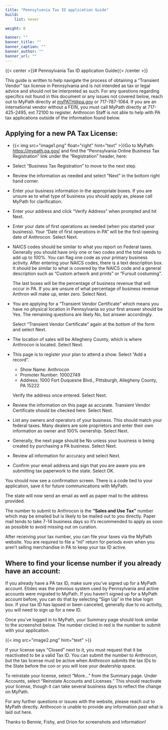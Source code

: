 ```yaml
---
title: "Pennsylvania Tax ID application Guide"
build:
    list: never

weight: 0

banner: ""
banner_title: ""
banner_caption: ""
banner_author: ""
banner_url: ""
---
```


{{< center >}}# Pennsylvania Tax ID application Guide{{< /center >}}

This guide is written to help navigate the process of obtaining a “Transient Vendor” tax license in Pennsylvania and is not intended as tax or legal advice and should not be interpreted as such. For any questions regarding specifics not found in this document or any issues not covered below, reach out to MyPath directly at <myPATH@pa.gov> or 717-787-1064. If you are an international vendor without a FEIN, you must call MyPath directly at 717-425-2495, ext 72100 to register. Anthrocon Staff is not able to help with PA tax applications outside of the information found below.

## Applying for a new PA Tax License:

- {{< img src="image1.png" float="right" hint="text" >}}Go to MyPath: <https://mypath.pa.gov/> and find the “Pennsylvania Online Business Tax Registration” link under the “Registration” header, here:
- Select “Business Tax Registration” to move to the next step.
- Review the information as needed and select “Next” in the bottom right hand corner.
- Enter your business information in the appropriate boxes. If you are unsure as to what type of business you should apply as, please call MyPath for clarification.
- Enter your address and click “Verify Address” when prompted and hit Next.
- Enter your date of first operations as needed (when you started your business). Your “Date of first operations in PA” will be the first opening date of Anthrocon. Select Next.
- NAICS codes should be similar to what you report on Federal taxes. Generally you should have only one or two codes and the total needs to add up to 100%. You can flag one code as your primary business activity. After entering your NAICS codes, there is a text description box. It should be similar to what is covered by the NAICS code and a general description such as “Custom artwork and prints” or “Fursuit costuming”.

  The last boxes will be the percentage of business revenue that will occur in PA. If you are unsure of what percentage of business revenue Anthron will make up, enter zero. Select Next.
- You are applying for a “Transient Vendor Certificate” which means you have no physical location in Pennsylvania so your first answer should be Yes. The remaining questions are likely No, but answer accordingly.

  Select “Transient Vendor Certificate” again at the bottom of the form and select Next.
- The location of sales will be Allegheny County, which is where Anthrocon is located. Select Next.
- This page is to register your plan to attend a show. Select “Add a record”.
  - Show Name: Anthrocon
  - Promoter Number: 10002749
  - Address: 1000 Fort Duquesne Blvd., Pittsburgh, Allegheny County, PA 15222

  Verify the address once entered. Select Next.
- Review the information on this page as accurate. Transient Vendor Certificate should be checked here. Select Next.
- List any owners and operators of your business. This should match your federal taxes. Many dealers are sole proprietors and enter their own information as owner and 100% ownership. Select Next.
- Generally, the next page should be No unless your business is being created by purchasing a PA business. Select Next.
- Review all information for accuracy and select Next.
- Confirm your email address and sign that you are aware you are submitting tax paperwork to the state. Select OK.

You should now see a confirmation screen. There is a code tied to your application, save it for future communications with MyPath.

The state will now send an email as well as paper mail to the address provided.

The number to submit to Anthrocon is the **“Sales and Use Tax”** number which may be emailed but is likely to be mailed out to you directly. Paper mail tends to take 7-14 business days so it’s recommended to apply as soon as possible to avoid missing out on curation.

After receiving your tax number, you can file your taxes via the MyPath website. You are required to file a “nil” return for periods even when you aren’t selling merchandise in PA to keep your tax ID active.

## Where to find your license number if you already have an account:

If you already have a PA tax ID, make sure you’ve signed up for a MyPath account. Etides was the previous system used by Pennsylvania and active accounts were migrated to MyPath. If you haven’t signed up for a MyPath account before, you can do that by selecting “Sign Up” in the blue login box. If your tax ID has lapsed or been canceled, generally due to no activity, you will need to sign up for a new ID.

Once you’ve logged in to MyPath, your Summary page should look similar to the screenshot below. The number circled in red is the number to submit with your application.

{{< img src="image2.png" hint="text" >}}

If your license says “Closed” next to it, you must request that it be reactivated to be a valid Tax ID. You can submit the number to Anthrocon, but the tax license must be active when Anthrocon submits the tax IDs to the State before the con or you will lose your dealership space.

To reinstate your license, select “More…” from the Summary page. Under Accounts, select “Reinstate Accounts and Licenses.” This should reactivate your license, though it can take several business days to reflect the change on MyPath.

For any further questions or issues with the website, please reach out to MyPath directly. Anthrocon is unable to provide any information past what is laid out here.

Thanks to Bennie, Fishy, and Orion for screenshots and information!
